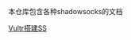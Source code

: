 本仓库包含各种shadowsocks的文档

[Vultr搭建SS](https://github.com/yz19930826/shadowsocks-d/blob/rm/Vultr%E6%90%AD%E5%BB%BASS(%E6%8C%81%E7%BB%AD%E6%9B%B4%E6%96%B0%E4%B8%AD).md)

